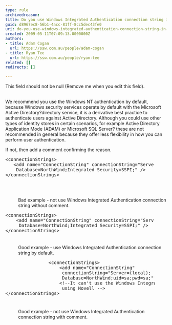 ```yaml
---
type: rule
archivedreason: 
title: Do you use Windows Integrated Authentication connection string in web.config?
guid: d8967ec8-56b1-4acc-81ff-8cc5dec43fe0
uri: do-you-use-windows-integrated-authentication-connection-string-in-webconfig
created: 2009-05-11T07:09:13.0000000Z
authors:
- title: Adam Cogan
  url: https://ssw.com.au/people/adam-cogan
- title: Ryan Tee
  url: https://ssw.com.au/people/ryan-tee
related: []
redirects: []

---
```



This field should not be null (Remove me when you edit this field).
<br><excerpt class='endintro'></excerpt><br>
<p>We recommend you use the Windows NT authentication by default, because Windows security services operate by default with the Microsoft Active Directory?directory service, it is a derivative best practice to authenticate users against Active Directory. Although you could use other types of identity stores in certain scenarios, for example Active Directory Application Mode (ADAM) or Microsoft SQL Server? these are not recommended in general because they offer less flexibility in how you can perform user authentication. </p>
<p>If not, then add a comment confirming the reason.</p>
<p>
<dl class="badCode">
<dt style="width&#58;92.17%;height&#58;126px;"><pre>&lt;connectionStrings&gt;<br>   &lt;add name=&quot;ConnectionString&quot; connectionString=&quot;Server=(local);<br>    Database=NorthWind;Integrated Security=SSPI;&quot; /&gt;<br>&lt;/connectionStrings&gt;<br></pre>
<dd>Bad example - not use Windows Integrated Authentication connection string without comment. </dd></dl>
<p></p>
<p>
<dl class="goodCode">
<dt style="width&#58;92.02%;height&#58;100px;"><pre>&lt;connectionStrings&gt;<br>    &lt;add name=&quot;ConnectionString&quot; connectionString=&quot;Server=(local);<br>     Database=NorthWind;Integrated Security=SSPI;&quot; /&gt;<br>&lt;/connectionStrings&gt;<br></pre>
<dd>Good example - use Windows Integrated Authentication connection string by default. </dd></dl>
<p></p>
<p>
<dl class="goodCode">
<dt style="width&#58;92.79%;height&#58;152px;"><pre>                &lt;connectionStrings&gt;<br>                &#160;&#160;&#160;&#160;&lt;add name=&quot;ConnectionString&quot; <br>                     connectionString=&quot;Server=(local);<br>                     Database=NorthWind;uid=sa;pwd=sa;&quot; /&gt;<br>                &#160;&#160;&#160;&#160;&lt;!--It can't use the Windows Integrated because they are <br>                     using Novell --&gt;                <br>&lt;/connectionStrings&gt;</pre>
<dd>Good example - not use Windows Integrated Authentication connection string with comment.</dd></dl>


